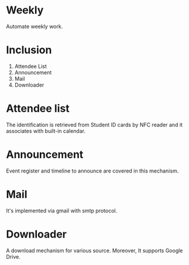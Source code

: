 # Weekly
Automate weekly work.

# Inclusion
1. Attendee List
2. Announcement
3. Mail
4. Downloader

# Attendee list
The identification is retrieved from Student ID cards by NFC reader and it associates with built-in calendar.

# Announcement
Event register and timeline to announce are covered in this mechanism.

# Mail
It's implemented via gmail with smtp protocol.

# Downloader
A download mechanism for various source. Moreover, It supports Google Drive.
